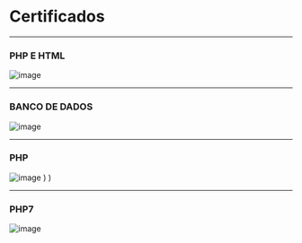 # Certificados
***
### PHP E HTML
![image](https://github.com/user-attachments/assets/4389462f-b35b-428d-bba3-44f93cabeadd)

***
### BANCO DE DADOS 
![image](https://github.com/user-attachments/assets/f8e304d6-c0f2-4af8-bd85-3b2c7d46f205)

***
### PHP

![image](https://github.com/user-attachments/assets/f15b8030-dadb-4f9d-ae2f-881ced60129e)
)
)

***

### PHP7
![image](https://github.com/user-attachments/assets/041d75a3-f3fd-49bc-9897-2c317b6ffe17)

